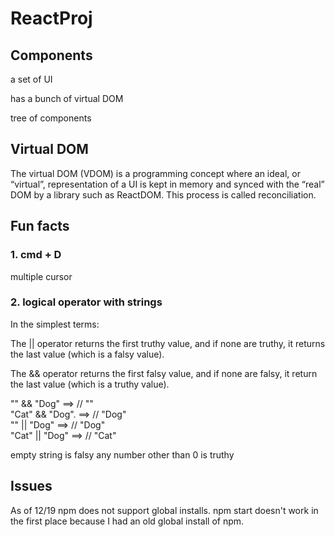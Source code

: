 # ReactProj

## Components

a set of UI

has a bunch of virtual DOM

tree of components

## Virtual DOM

The virtual DOM (VDOM) is a programming concept where an ideal, or “virtual”, representation of a UI is kept in memory and synced with the “real” DOM by a library such as ReactDOM. This process is called reconciliation.

## Fun facts

### 1. cmd + D
multiple cursor 

### 2. logical operator with strings 
In the simplest terms:

The || operator returns the first truthy value, and if none are truthy, it returns the last value (which is a falsy value).

The && operator returns the first falsy value, and if none are falsy, it return the last value (which is a truthy value).

"" && "Dog"   ==>  // ""
<br>"Cat" && "Dog". ==>  // "Dog"
<br>"" || "Dog"  ==>   // "Dog"
<br>"Cat" || "Dog" ==> // "Cat"

empty string is falsy
any number other than 0 is truthy

## Issues

As of 12/19 npm does not support global installs. 
npm start doesn't work in the first place because I had an old global install of npm.


